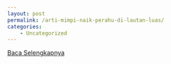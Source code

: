 ```yaml
---
layout: post
permalink: /arti-mimpi-naik-perahu-di-lautan-luas/
categories:
    - Uncategorized
---
```


[Baca Selengkapnya](/10)